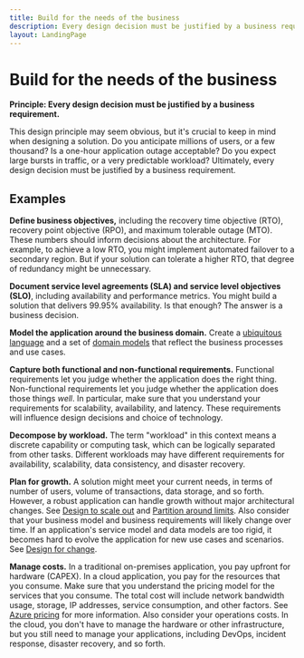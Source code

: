 ```yaml
---
title: Build for the needs of the business
description: Every design decision must be justified by a business requirement
layout: LandingPage
---
```


# Build for the needs of the business

**Principle: Every design decision must be justified by a business requirement.**

This design principle may seem obvious, but it's crucial to keep in mind when designing a solution. Do you anticipate millions of users, or a few thousand? Is a one-hour application outage acceptable? Do you expect large bursts in traffic, or a very predictable workload? Ultimately, every design decision must be justified by a business requirement. 

## Examples

**Define business objectives,** including the recovery time objective (RTO), recovery point objective (RPO), and maximum tolerable outage (MTO). These numbers should inform decisions about the architecture. For example, to achieve a low RTO, you might implement automated failover to a secondary region. But if your solution can tolerate a higher RTO, that degree of redundancy might be unnecessary.

**Document service level agreements (SLA) and service level objectives (SLO)**, including availability and performance metrics. You might build a solution that delivers 99.95% availability. Is that enough? The answer is a business decision. 

**Model the application around the business domain.** Create a [ubiquitous language][ubiquitous-language] and a set of [domain models][domain-model] that reflect the business processes and use cases. 

**Capture both functional and non-functional requirements.** Functional requirements let you judge whether the application does the right thing. Non-functional requirements let you judge whether the application does those things *well*. In particular, make sure that you understand your requirements for scalability, availability, and latency. These requirements will influence design decisions and choice of technology.

**Decompose by workload.** The term "workload" in this context means a discrete capability or computing task, which can be logically separated from other tasks. Different workloads may have different requirements for availability, scalability, data consistency, and disaster recovery. 

**Plan for growth.** A solution might meet your current needs, in terms of number of users, volume of transactions, data storage, and so forth. However, a robust application can handle growth without major architectural changes. See [Design to scale out](scale-out.md) and [Partition around limits](partition.md). Also consider that your business model and business requirements will likely change over time. If an application's service model and data models are too rigid, it becomes hard to evolve the application for new use cases and scenarios. See [Design for change](design-for-change.md).

**Manage costs.** In a traditional on-premises application, you pay upfront for hardware (CAPEX). In a cloud application, you pay for the resources that you consume. Make sure that you understand the pricing model for the services that you consume. The total cost will include network bandwidth usage, storage, IP addresses, service consumption, and other factors. See [Azure pricing][pricing] for more information. Also consider your operations costs. In the cloud, you don't have to manage the hardware or other infrastructure, but you still need to manage your applications, including DevOps, incident response, disaster recovery, and so forth. 

[domain-model]: https://martinfowler.com/eaaCatalog/domainModel.html
[pricing]: https://azure.microsoft.com/pricing/
[ubiquitous-language]: https://martinfowler.com/bliki/UbiquitousLanguage.html